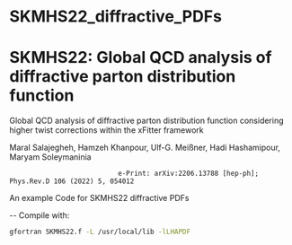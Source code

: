 # SKMHS22_diffractive_PDFs
# SKMHS22: Global QCD analysis of diffractive parton distribution function


 Global QCD analysis of diffractive parton distribution function considering higher twist corrections within the xFitter framework
 
 Maral Salajegheh, Hamzeh Khanpour, Ulf-G. Meißner, Hadi Hashamipour, Maryam Soleymaninia
 
                               e-Print: arXiv:2206.13788 [hep-ph];	Phys.Rev.D 106 (2022) 5, 054012



 An example Code for SKMHS22 diffractive PDFs
  
 --    Compile with:

 ```bash 
 gfortran SKMHS22.f -L /usr/local/lib -lLHAPDF
```
 
